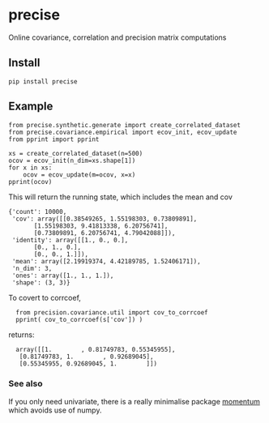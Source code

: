 # precise

Online covariance, correlation and precision matrix computations

## Install 

    pip install precise 
    
## Example

    from precise.synthetic.generate import create_correlated_dataset
    from precise.covariance.empirical import ecov_init, ecov_update
    from pprint import pprint

    xs = create_correlated_dataset(n=500)
    ocov = ecov_init(n_dim=xs.shape[1])
    for x in xs:
        ocov = ecov_update(m=ocov, x=x)
    pprint(ocov)
    
 This will return the running state, which includes the mean and cov
    
    {'count': 10000,
     'cov': array([[0.38549265, 1.55198303, 0.73809891],
           [1.55198303, 9.41813338, 6.20756741],
           [0.73809891, 6.20756741, 4.79042088]]),
     'identity': array([[1., 0., 0.],
           [0., 1., 0.],
           [0., 0., 1.]]),
     'mean': array([2.19919374, 4.42189785, 1.52406171]),
     'n_dim': 3,
     'ones': array([1., 1., 1.]),
     'shape': (3, 3)}
     
 To covert to corrcoef, 
 
      from precision.covariance.util import cov_to_corrcoef
      pprint( cov_to_corrcoef(s['cov']) )
      
 returns:
      
      array([[1.        , 0.81749783, 0.55345955],
       [0.81749783, 1.        , 0.92689045],
       [0.55345955, 0.92689045, 1.        ]])


### See also

If you only need univariate, there is a really minimalise package [momentum](https://github.com/microprediction/momentum) which avoids use of numpy.  

